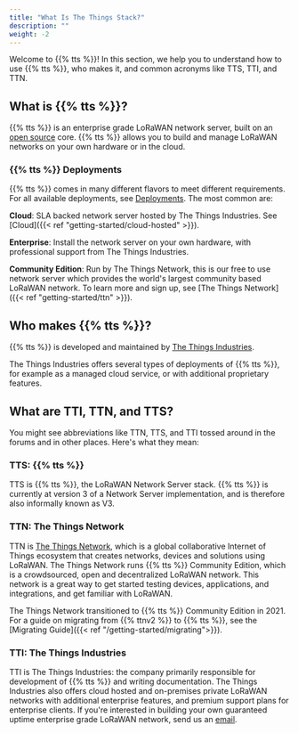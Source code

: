 ```yaml
---
title: "What Is The Things Stack?"
description: ""
weight: -2
---
```


Welcome to {{% tts %}}! In this section, we help you to understand how to use {{% tts %}}, who makes it, and common acronyms like TTS, TTI, and TTN.

<!--more-->

## What is {{% tts %}}?

{{% tts %}} is an enterprise grade LoRaWAN network server, built on an [open source](https://github.com/TheThingsNetwork/lorawan-stack) core. {{% tts %}} allows you to build and manage LoRaWAN networks on your own hardware or in the cloud.

### {{% tts %}} Deployments

{{% tts %}} comes in many different flavors to meet different requirements. For all available deployments, see [Deployments](https://www.thethingsindustries.com/deployment/). The most common are:

**Cloud**: SLA backed network server hosted by The Things Industries. See [Cloud]({{< ref "getting-started/cloud-hosted" >}}).

**Enterprise**: Install the network server on your own hardware, with professional support from The Things Industries.

**Community Edition**: Run by The Things Network, this is our free to use network server which provides the world's largest community based LoRaWAN network. To learn more and sign up, see [The Things Network]({{< ref "getting-started/ttn" >}}).

## Who makes {{% tts %}}?

{{% tts %}} is developed and maintained by [The Things Industries](https://thethingsindustries.com/).

The Things Industries offers several types of deployments of {{% tts %}}, for example as a managed cloud service, or with additional proprietary features.

## What are TTI, TTN, and TTS?

You might see abbreviations like TTN, TTS, and TTI tossed around in the forums and in other places. Here's what they mean:

### TTS: {{% tts %}}

TTS is {{% tts %}}, the LoRaWAN Network Server stack. {{% tts %}} is currently at version 3 of a Network Server implementation, and is therefore also informally known as V3.

### TTN: The Things Network

TTN is [The Things Network](https://thethingsnetwork.org), which is a global collaborative Internet of Things ecosystem that creates networks, devices and solutions using LoRaWAN. The Things Network runs {{% tts %}} Community Edition, which is a crowdsourced, open and decentralized LoRaWAN network. This network is a great way to get started testing devices, applications, and integrations, and get familiar with LoRaWAN.

The Things Network transitioned to {{% tts %}} Community Edition in 2021. For a guide on migrating from {{% ttnv2 %}} to {{% tts %}}, see the [Migrating Guide]({{< ref "/getting-started/migrating">}}).

### TTI: The Things Industries

TTI is The Things Industries: the company primarily responsible for development of {{% tts %}} and writing documentation. The Things Industries also offers cloud hosted and on-premises private LoRaWAN networks with additional enterprise features, and premium support plans for enterprise clients. If you're interested in building your own guaranteed uptime enterprise grade LoRaWAN network, send us an [email](mailto:info@thethingsindustries.com).
